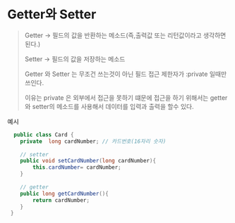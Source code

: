 # Getter와 Setter 

> Getter -> 필드의 값을 반환하는 메소드(즉,출력값 또는 리턴값이라고 생각하면 된다.)
> 
> Setter -> 필드의 값을 저장하는 메소드 
>
> Getter 와 Setter 는 무조건 쓰는것이 아닌 필드 접근 제한자가 :private 일때만 쓰인다. 
> 
> 이유는 private 은 외부에서 접근을 못하기 떄문에 접근을 하기 위해서는 getter와 setter의 메소드를 사용해서 데이터를 입력과 출력을 할수 있다.

예시 
``` java 
  public class Card {
    private  long cardNumber; // 카드번호(16자리 숫자)
  
    // setter
    public void setCardNumber(long cardNumber){
        this.cardNumber= cardNumber;
    }
    
    // getter 
    public long getCardNumber(){
        return cardNumber;
    } 
 }
```
